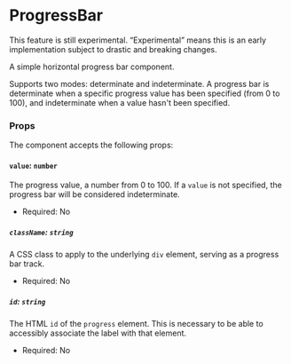 # ProgressBar

<div class="callout callout-alert">
This feature is still experimental. “Experimental” means this is an early implementation subject to drastic and breaking changes.
</div>

A simple horizontal progress bar component.

Supports two modes: determinate and indeterminate. A progress bar is determinate when a specific progress value has been specified (from 0 to 100), and indeterminate when a value hasn't been specified.

### Props

The component accepts the following props:

#### `value`: `number`

The progress value, a number from 0 to 100.
If a `value` is not specified, the progress bar will be considered indeterminate.

-   Required: No

##### `className`: `string`

A CSS class to apply to the underlying `div` element, serving as a progress bar track.

- Required: No

##### `id`: `string`

The HTML `id` of the `progress` element. This is necessary to be able to accessibly associate the label with that element.

-   Required: No
